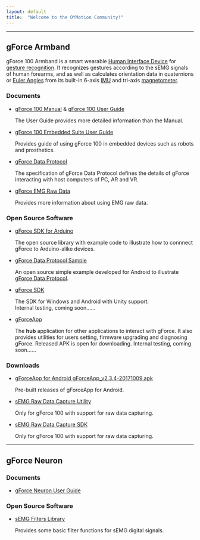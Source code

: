 ```yaml
---
layout: default
title:  "Welcome to the OYMotion Community!"
---
```


---
## gForce Armband
gForce 100 Armband is a smart wearable [Human Interface Device][HID] for
[gesture recognition][GestureRecognition]. It recognizes gestures according
to the sEMG signals of human forearms, and as well as calculates orientation
data in quaternions or [Euler Angles][EulerAngles] from its built-in 6-axis
[IMU][IMU] and tri-axis [magnetometer][magnetometer].

### Documents
* [gForce 100 Manual](/assets/downloads/gForce100_manual_v1.1-eng.pdf) &
  [gForce 100 User Guide](doc/gForce100UserGuide)

  The User Guide provides more detailed information than the Manual.

* [gForce 100 Embedded Suite User Guide](doc/gForce100EmbeddedSuiteUserGuide)

  Provides guide of using gForce 100 in embedded devices such as robots and
  prosthetics.

* [gForce Data Protocol](doc/gForceDataProtocol)

  The specification of gForce Data Protocol defines the details of gForce
  interacting with host computers of PC, AR and VR.

* [gForce EMG Raw Data](doc/gForceEMGRawData)

  Provides more information about using EMG raw data.

### Open Source Software
* [gForce SDK for Arduino][gForceSDKArduino]

  The open source library with example code to illustrate how to connnect
  gForce to Arduino-alike devices.

* [gForce Data Protocol Sample][gForceDataProtocolSample]

  An open source simple example developed for Android to illustrate
  [gForce Data Protocol](doc/gForceDataProtocol).

* [gForce SDK][gForceSDK]

  The SDK for Windows and Android with Unity support.   
  Internal testing, coming soon......

* [gForceApp][gForceApp]

  The **hub** application for other applications to interact with
  gForce. It also provides utilities for users setting, firmware upgrading and
  diagnosing gForce. Released APK is open for downloading.
  Internal testing, coming soon......

### Downloads
* [gForceApp for Android  gForceApp_v2.3.4-20171009.apk](/assets/downloads/gForceApp_v2.3.4-20171009.apk)

    Pre-built releases of gForceApp for Android.

* [sEMG Raw Data Capture Utility](/assets/downloads/RawDataCapture.zip)

    Only for gForce 100 with support for raw data capturing.

* [sEMG Raw Data Capture SDK](/assets/downloads/RawDataCaptureSDK.zip)

    Only for gForce 100 with support for raw data capturing.

---
## gForce Neuron
### Documents
* [gForce Neuron User Guide](doc/gForceNeuronUserGuide)

### Open Source Software
* [sEMG Filters Library][EMGFilters]

  Provides some basic filter functions for sEMG digital signals.


[HID]: https://en.wikipedia.org/wiki/Human_interface_device
[GestureRecognition]: https://en.wikipedia.org/wiki/Gesture_recognition
[EulerAngles]: https://en.wikipedia.org/wiki/Euler_angles
[IMU]: https://en.wikipedia.org/wiki/Inertial_measurement_unit
[magnetometer]:https://en.wikipedia.org/wiki/Magnetometer
[gForceSDKArduino]: https://github.com/oymotion/gForceSDKArduino
[gForceDataProtocolSample]: https://github.com/oymotion/gForceDataProtocolSample
[EMGFilters]: https://github.com/oymotion/EMGFilters
[gForceSDK]: https://github.com/oymotion/gForceSDK
[gForceApp]: https://github.com/oymotion/gForceApp
[gForceAppForAndroid]: https://github.com/oymotion/gForceApp/releases
